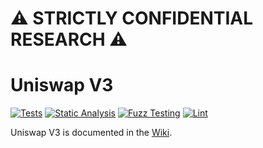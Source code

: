# ⚠️ STRICTLY CONFIDENTIAL RESEARCH ⚠️

# Uniswap V3

[![Tests](https://github.com/Uniswap/uniswap-v3-core/workflows/Tests/badge.svg)](https://github.com/Uniswap/uniswap-v3-core/actions?query=workflow%3ATests)
[![Static Analysis](https://github.com/Uniswap/uniswap-v3-core/workflows/Static%20Analysis/badge.svg)](https://github.com/Uniswap/uniswap-v3-core/actions?query=workflow%3A%22Static+Analysis%22)
[![Fuzz Testing](https://github.com/Uniswap/uniswap-v3-core/workflows/Fuzz%20Testing/badge.svg)](https://github.com/Uniswap/uniswap-v3-core/actions?query=workflow%3A%22Fuzz+Testing%22)
[![Lint](https://github.com/Uniswap/uniswap-v3-core/workflows/Lint/badge.svg)](https://github.com/Uniswap/uniswap-v3-core/actions?query=workflow%3ALint)

Uniswap V3 is documented in the [Wiki](https://github.com/Uniswap/uniswap-v3-core/wiki).
